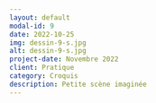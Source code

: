 ```yaml
---
layout: default
modal-id: 9
date: 2022-10-25
img: dessin-9-s.jpg
alt: dessin-9-s.jpg
project-date: Novembre 2022
client: Pratique
category: Croquis
description: Petite scène imaginée
---
```

